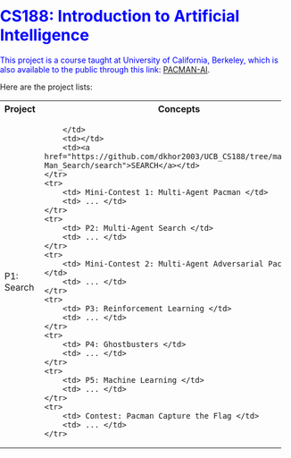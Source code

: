 # <font color=blue>CS188: Introduction to Artificial Intelligence

This project is a course taught at University of California, Berkeley, which is also available to the public through this link: <a href="https://inst.eecs.berkeley.edu/~cs188/fa18/">PACMAN-AI<a>. 
    
Here are the project lists:
<body style="margin: 0; padding: 0;">
<table style="width:100%">
    <tr>
        <th> Project </th>
        <th> Concepts </th>
        <th> Score </th>
        <th> Link </th>
    </tr>
    <tr>
        <td> P1: Search </td>
        <td> 
        
        </td>
        <td></td>
        <td><a href="https://github.com/dkhor2003/UCB_CS188/tree/main/Pac-Man_Search/search">SEARCH</a></td>
    </tr>
    <tr>
        <td> Mini-Contest 1: Multi-Agent Pacman </td>
        <td> ... </td>
    </tr>
    <tr>
        <td> P2: Multi-Agent Search </td>
        <td> ... </td>
    </tr>
    <tr>
        <td> Mini-Contest 2: Multi-Agent Adversarial Pacman </td>
        <td> ... </td>
    </tr>
    <tr>
        <td> P3: Reinforcement Learning </td>
        <td> ... </td>
    </tr>
    <tr>
        <td> P4: Ghostbusters </td>
        <td> ... </td>
    </tr>
    <tr>
        <td> P5: Machine Learning </td>
        <td> ... </td>
    </tr>
    <tr>
        <td> Contest: Pacman Capture the Flag </td>
        <td> ... </td>
    </tr>
</table>
</body>